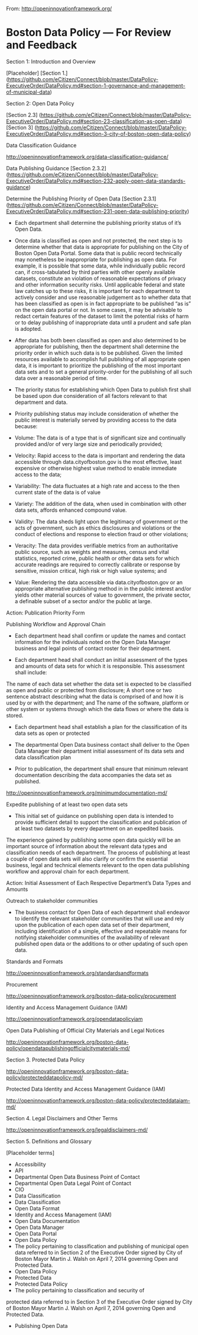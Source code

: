 From: http://openinnovationframework.org/


# Boston Data Policy — For Review and Feedback

Section 1: Introduction and Overview

[Placeholder] 
[Section 1.] (https://github.com/eCitizen/Connect/blob/master/DataPolicy-ExecutiveOrder/DataPolicy.md#section-1-governance-and-management-of-municipal-data)

Section 2: Open Data Policy

[Section 2.3] (https://github.com/eCitizen/Connect/blob/master/DataPolicy-ExecutiveOrder/DataPolicy.md#section-23-classification-as-open-data)
[Section 3] (https://github.com/eCitizen/Connect/blob/master/DataPolicy-ExecutiveOrder/DataPolicy.md#section-3-city-of-boston-open-data-policy)

Data Classification Guidance

http://openinnovationframework.org/data-classification-guidance/

Data Publishing Guidance [Section 2.3.2] (https://github.com/eCitizen/Connect/blob/master/DataPolicy-ExecutiveOrder/DataPolicy.md#section-232-apply-open-data-standards-guidance)

Determine the Publishing Priority of Open Data [Section 2.3.1] (https://github.com/eCitizen/Connect/blob/master/DataPolicy-ExecutiveOrder/DataPolicy.md#section-231-open-data-publishing-priority)

- Each department shall determine the publishing priority status of it’s Open Data.

- Once data is classified as open and not protected, the next step is to determine whether that data is appropriate for publishing on the City of Boston Open Data Portal. Some data that is public record technically may nonetheless be inappropriate for publishing as open data. For example, it is possible that some data, while individually public record can, if cross-tabulated by third parties with other openly available datasets, constitute an violation of reasonable expectations of privacy and other information security risks. Until applicable federal and state law catches up to these risks, it is important for each department to actively consider and use reasonable judgement as to whether data that has been classified as open is in fact appropriate to be published “as is” on the open data portal or not. In some cases, it may be advisable to redact certain features of the dataset to limit the potential risks of harm or to delay publishing of inappropriate data until a prudent and safe plan is adopted.

- After data has both been classified as open and also determined to be appropriate for publishing, then the department shall determine the priority order in which such data is to be published. Given the limited resources available to accomplish full publishing of all appropriate open data, it is important to prioritize the publishing of the most important data sets and to set a general priority-order for the publishing of all such data over a reasonable period of time.

- The priority status for establishing which Open Data to publish first shall be based upon due consideration of all factors relevant to that department and data.

- Priority publishing status may include consideration of whether the public interest is materially served by providing access to the data because:

- Volume: The data is of a type that is of significant size and continually provided and/or of very large size and periodically provided;
- Velocity: Rapid access to the data is important and rendering the data accessible through data.cityofboston.gov is the most effective, least expensive or otherwise highest value method to enable immediate access to the data;
- Variability: The data fluctuates at a high rate and access to the then current state of the data is of value
- Variety: The addition of the data, when used in
combination with other data sets, affords enhanced
compound value.
- Validity: The data sheds light upon the legitimacy of government or the acts of government, such as ethics disclosures and violations or the conduct of elections and response to election fraud or other violations;
- Veracity: The data provides verifiable metrics from an authoritative public source, such as weights and measures, census and vital statistics, reported crime, public health or other data sets for which accurate readings are required to correctly calibrate or response by sensitive, mission critical, high risk or high value systems; and
- Value: Rendering the data accessible via data.cityofboston.gov or an appropriate alternative publishing method in in the public interest and/or yields other material sources of value to government, the private sector, a definable subset of a sector and/or the public at large.

Action: Publication Priority Form

Publishing Workflow and Approval Chain

- Each department head shall confirm or update the names and contact information for the individuals noted on the Open Data Manager business and legal points of contact roster for their department.

- Each department head shall conduct an initial assessment of the types and amounts of data sets for which it is responsible. This assessment shall include:

The name of each data set whether the data set is expected to be classified as open and public or protected from disclosure;
A short one or two sentence abstract describing what the data is comprised of and how it is used by or with the department; and
The name of the software, platform or other system or systems through which the data flows or where the data is stored.
- Each department head shall establish a plan for the classification of its data sets as open or protected

- The departmental Open Data business contact shall deliver to the Open Data Manager their department initial assessment of its data sets and data classification plan

- Prior to publication, the department shall ensure that minimum relevant documentation describing the data accompanies the data set as published.

 <a href=”http://openinnovationframework.org/minimumdocumentation-md/”>http://openinnovationframework.org/minimumdocumentation-md/</a>

Expedite publishing of at least two open data sets

- This initial set of guidance on publishing open data is intended to provide sufficient detail to support the classification and publication of at least two datasets by every department on an expedited basis.

The experience gained by publishing some open data quickly will be an important source of information about the relevant data types and classification needs of each department. The process of publishing at least a couple of open data sets will also clarify or confirm the essential business, legal and technical elements relevant to the open data publishing workflow and approval chain for each department.

Action: Initial Assessment of Each Respective Department’s Data Types and Amounts

Outreach to stakeholder communities

- The business contact for Open Data of each department shall endeavor to identify the relevant stakeholder communities that will use and rely upon the publication of each open data set of their department, including identification of a simple, effective and repeatable means for notifying stakeholder communities of the availability of relevant published open data or the additions to or other updating of such open data.

Standards and Formats

http://openinnovationframework.org/standardsandformats

Procurement

http://openinnovationframework.org/boston-data-policy/procurement

Identity and Access Management Guidance (IAM)

http://openinnovationframework.org/opendatapolicyiam

Open Data Publishing of Official City Materials and Legal Notices

http://openinnovationframework.org/boston-data-policy/opendatapublishingofficialcitymaterials-md/

Section 3. Protected Data Policy

http://openinnovationframework.org/boston-data-policy/protecteddatapolicy-md/

Protected Data Identity and Access Management Guidance (IAM)

http://openinnovationframework.org/boston-data-policy/protecteddataiam-md/

Section 4. Legal Disclaimers and Other Terms

http://openinnovationframework.org/legaldisclaimers-md/

Section 5. Definitions and Glossary

[Placeholder terms]

- Accessibility
- API
- Departmental Open Data Business Point of Contact
- Departmental Open Data Legal Point of Contact
- CIO
- Data Classification
- Data Classification
- Open Data Format
- Identity and Access Management (IAM)
- Open Data Documentation
- Open Data Manager
- Open Data Portal
- Open Data Policy
- The policy pertaining to classification and publishing of
municipal open data referred to in Section 2 of the Executive
Order signed by City of Boston Mayor Martin J. Walsh on April
7, 2014 governing Open and Protected Data.
- Open Data Policy
- Protected Data
- Protected Data Policy
- The policy pertaining to classification and security of

protected data referred to in Section 3 of the Executive
Order signed by City of Boston Mayor Martin J. Walsh on April
7, 2014 governing Open and Protected Data.
- Publishing Open Data

